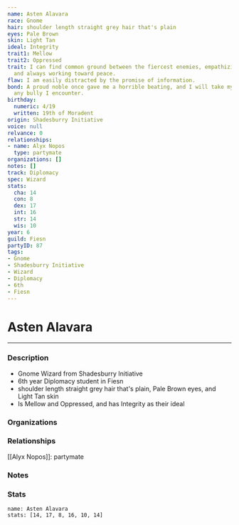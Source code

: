 ```yaml
---
name: Asten Alavara
race: Gnome
hair: shoulder length straight grey hair that's plain
eyes: Pale Brown
skin: Light Tan
ideal: Integrity
trait1: Mellow
trait2: Oppressed
trait: I can find common ground between the fiercest enemies, empathizing with them
  and always working toward peace.
flaw: I am easily distracted by the promise of information.
bond: A proud noble once gave me a horrible beating, and I will take my revenge on
  any bully I encounter.
birthday:
  numeric: 4/19
  written: 19th of Moradent
origin: Shadesburry Initiative
voice: null
relvance: 0
relationships:
- name: Alyx Nopos
  type: partymate
organizations: []
notes: []
track: Diplomacy
spec: Wizard
stats:
  cha: 14
  con: 8
  dex: 17
  int: 16
  str: 14
  wis: 10
year: 6
guild: Fiesn
partyID: 87
tags:
- Gnome
- Shadesburry Initiative
- Wizard
- Diplomacy
- 6th
- Fiesn
---
```

# Asten Alavara
---
### Description
- Gnome Wizard from Shadesburry Initiative
- 6th year Diplomacy student in Fiesn
- shoulder length straight grey hair that's plain, Pale Brown eyes, and Light Tan skin
- Is Mellow and Oppressed, and has Integrity as their ideal

### Organizations

### Relationships
[[Alyx Nopos]]: partymate

### Notes

### Stats
```statblock
name: Asten Alavara
stats: [14, 17, 8, 16, 10, 14]
```